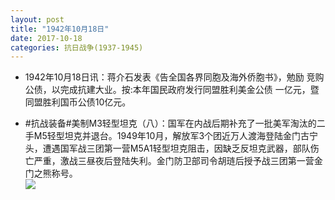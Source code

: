 ```yaml
---
layout: post
title: "1942年10月18日"
date: 2017-10-18
categories: 抗日战争(1937-1945)
---
```


<meta name="referrer" content="no-referrer" />

- 1942年10月18日讯：蒋介石发表《告全国各界同胞及海外侨胞书》，勉励 竞购公债，以完成抗建大业。按:本年国民政府发行同盟胜利美金公债 一亿元，暨同盟胜利国币公债10亿元。 

- #抗战装备#美制M3轻型坦克（八）：国军在内战后期补充了一批美军淘汰的二手M5轻型坦克并退台。1949年10月，解放军3个团近万人渡海登陆金门古宁头，遭遇国军战三团第一营M5A1轻型坦克阻击，因缺乏反坦克武器，部队伤亡严重，激战三昼夜后登陆失利。金门防卫部司令胡琏后授予战三团第一营金门之熊称号。 <br/><img src="https://wx3.sinaimg.cn/large/aca367d8ly1fkm647kuhjj20hs0dcjxn.jpg" />

